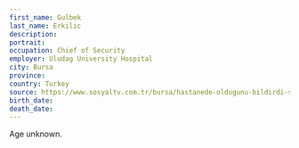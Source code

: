 ```yaml
---
first_name: Gulbek
last_name: Erkilic
description: 
portrait: 
occupation: Chief of Security
employer: Uludag University Hospital
city: Bursa
province: 
country: Turkey
source: https://www.sosyaltv.com.tr/bursa/hastanede-oldugunu-bildirdi-son-paylasimi-oldu-h62814.html
birth_date: 
death_date: 
---
```


Age unknown.